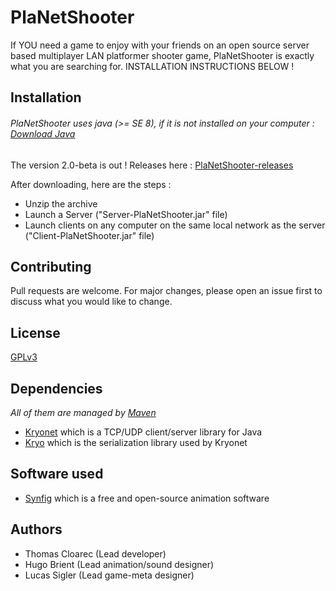 # PlaNetShooter
If YOU need a game to enjoy with your friends on an open source server based multiplayer LAN platformer shooter game, PlaNetShooter is exactly what you are searching for. INSTALLATION INSTRUCTIONS BELOW !

## Installation
###### *PlaNetShooter uses java (>= SE 8), if it is not installed on your computer : [Download Java](https://www.oracle.com/technetwork/es/java/javasebusiness/downloads/index.html)*

The version 2.0-beta is out !
Releases here : [PlaNetShooter-releases](https://github.com/ThomasCloarec/PlaNetShooter/releases)

After downloading, here are the steps :
- Unzip the archive
- Launch a Server ("Server-PlaNetShooter.jar" file)
- Launch clients on any computer on the same local network as the server ("Client-PlaNetShooter.jar" file)

## Contributing
Pull requests are welcome. For major changes, please open an issue first to discuss what you would like to change.

## License
[GPLv3](https://github.com/ThomasCloarec/PlaNetShooter/blob/master/LICENSE)

## Dependencies
*All of them are managed by [Maven](https://maven.apache.org/)*
- [Kryonet](https://github.com/EsotericSoftware/kryonet) which is a TCP/UDP client/server library for Java
- [Kryo](https://github.com/EsotericSoftware/kryo) which is the serialization library used by Kryonet

## Software used
- [Synfig](https://www.synfig.org/) which is a free and open-source animation software

## Authors
- Thomas Cloarec (Lead developer)
- Hugo Brient (Lead animation/sound designer)
- Lucas Sigler (Lead game-meta designer)
